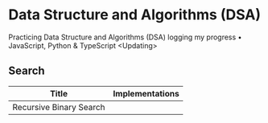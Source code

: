 # Data Structure and Algorithms (DSA)
Practicing Data Structure and Algorithms (DSA) logging my progress • JavaScript, Python &amp; TypeScript &lt;Updating>

## Search
|      Title     |   Implementations   |
|----------------|---------------------|
|Recursive Binary Search||[JavaScript](https://github.com/Vinhanova/dsa/blob/main/Algorithms/JavaScript/Search/recursiveBinarySearch.js)|
